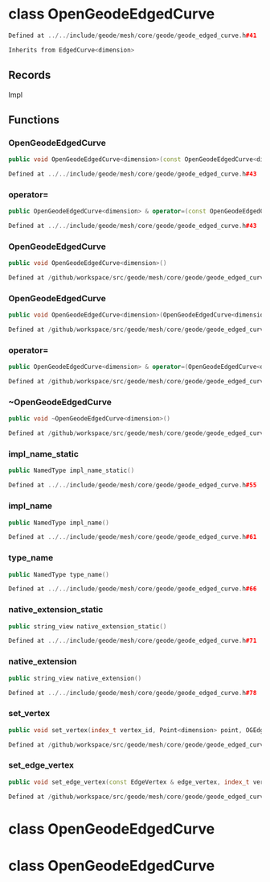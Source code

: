 # class OpenGeodeEdgedCurve

```cpp
Defined at ../../include/geode/mesh/core/geode/geode_edged_curve.h#41
```

```cpp
Inherits from EdgedCurve<dimension>
```



## Records

Impl



## Functions

### OpenGeodeEdgedCurve

```cpp
public void OpenGeodeEdgedCurve<dimension>(const OpenGeodeEdgedCurve<dimension> & )
```

```cpp
Defined at ../../include/geode/mesh/core/geode/geode_edged_curve.h#43
```

### operator=

```cpp
public OpenGeodeEdgedCurve<dimension> & operator=(const OpenGeodeEdgedCurve<dimension> & )
```

```cpp
Defined at ../../include/geode/mesh/core/geode/geode_edged_curve.h#43
```

### OpenGeodeEdgedCurve

```cpp
public void OpenGeodeEdgedCurve<dimension>()
```

```cpp
Defined at /github/workspace/src/geode/mesh/core/geode/geode_edged_curve.cpp#69
```

### OpenGeodeEdgedCurve

```cpp
public void OpenGeodeEdgedCurve<dimension>(OpenGeodeEdgedCurve<dimension> && other)
```

```cpp
Defined at /github/workspace/src/geode/mesh/core/geode/geode_edged_curve.cpp#74
```

### operator=

```cpp
public OpenGeodeEdgedCurve<dimension> & operator=(OpenGeodeEdgedCurve<dimension> && other)
```

```cpp
Defined at /github/workspace/src/geode/mesh/core/geode/geode_edged_curve.cpp#82
```

### ~OpenGeodeEdgedCurve

```cpp
public void ~OpenGeodeEdgedCurve<dimension>()
```

```cpp
Defined at /github/workspace/src/geode/mesh/core/geode/geode_edged_curve.cpp#92
```

### impl_name_static

```cpp
public NamedType impl_name_static()
```

```cpp
Defined at ../../include/geode/mesh/core/geode/geode_edged_curve.h#55
```

### impl_name

```cpp
public NamedType impl_name()
```

```cpp
Defined at ../../include/geode/mesh/core/geode/geode_edged_curve.h#61
```

### type_name

```cpp
public NamedType type_name()
```

```cpp
Defined at ../../include/geode/mesh/core/geode/geode_edged_curve.h#66
```

### native_extension_static

```cpp
public string_view native_extension_static()
```

```cpp
Defined at ../../include/geode/mesh/core/geode/geode_edged_curve.h#71
```

### native_extension

```cpp
public string_view native_extension()
```

```cpp
Defined at ../../include/geode/mesh/core/geode/geode_edged_curve.h#78
```

### set_vertex

```cpp
public void set_vertex(index_t vertex_id, Point<dimension> point, OGEdgedCurveKey )
```

```cpp
Defined at /github/workspace/src/geode/mesh/core/geode/geode_edged_curve.cpp#97
```

### set_edge_vertex

```cpp
public void set_edge_vertex(const EdgeVertex & edge_vertex, index_t vertex_id, OGEdgedCurveKey )
```

```cpp
Defined at /github/workspace/src/geode/mesh/core/geode/geode_edged_curve.cpp#111
```



# class OpenGeodeEdgedCurve

# class OpenGeodeEdgedCurve

